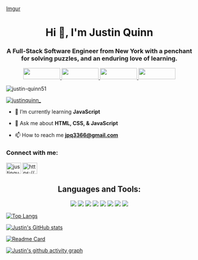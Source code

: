 [Imgur](https://i.imgur.com/yym0qY3.png)
<h1 align="center">Hi 👋, I'm Justin Quinn</h1>
<h3 align="center">A Full-Stack Software Engineer from New York with a penchant for solving puzzles, and an enduring love of learning.</h3>
<p align='middle'>
 <a href='https://dev.to/justinquinn51'>
  <img src='https://img.shields.io/badge/dev.to-0A0A0A?style=for-the-badge&logo=devdotto&logoColor=white' height= '30' width='100'/>
 </a>
 <a href='https://github.com/Justin-Quinn51'>
  <img src='https://img.shields.io/badge/GitHub-100000?style=for-the-badge&logo=github&logoColor=white' height= '30' width='100'/>
 </a>
 <a href='https://www.linkedin.com/in/justin-quinn-/'>
  <img src='https://img.shields.io/badge/LinkedIn-0077B5?style=for-the-badge&logo=linkedin&logoColor=white' height= '30' width='100'/>
 </a>
 <a href='https://twitter.com/JustinQuinn_'>
  <img src='https://img.shields.io/badge/Twitter-1DA1F2?style=for-the-badge&logo=twitter&logoColor=white' height= '30' width='100'/>
 </a>
</p>

<p align="left"> <img src="https://komarev.com/ghpvc/?username=justin-quinn51&label=Profile%20views&color=0e75b6&style=flat" alt="justin-quinn51" /> </p>

<p align="left"> <a href="https://twitter.com/justinquinn_" target="blank"><img src="https://img.shields.io/twitter/follow/justinquinn_?logo=twitter&style=for-the-badge" alt="justinquinn_" /></a> </p>

- 🌱 I’m currently learning **JavaScript**

- 💬 Ask me about **HTML, CSS, & JavaScript**

- 📫 How to reach me **jpq3366@gmail.com**

<h3 align="left">Connect with me:</h3>
<p align="left">
<a href="https://twitter.com/justinquinn_" target="blank"><img align="center" src="https://raw.githubusercontent.com/rahuldkjain/github-profile-readme-generator/master/src/images/icons/Social/twitter.svg" alt="justinquinn_" height="30" width="40" /></a>
<a href="https://linkedin.com/in/https://www.linkedin.com/in/justin-quinn-/" target="blank"><img align="center" src="https://raw.githubusercontent.com/rahuldkjain/github-profile-readme-generator/master/src/images/icons/Social/linked-in-alt.svg" alt="https://www.linkedin.com/in/justin-quinn-/" height="30" width="40" /></a>
</p>

## <h2 align="center">Languages and Tools:</h2>

<p align='middle'>
  <img src='https://img.shields.io/badge/CSS3-1572B6?style=for-the-badge&logo=css3&logoColor=white'/>
  <img src='https://img.shields.io/badge/HTML5-E34F26?style=for-the-badge&logo=html5&logoColor=white'/>
  <img src='https://img.shields.io/badge/MongoDB-4EA94B?style=for-the-badge&logo=mongodb&logoColor=white'/>
  <img src='https://img.shields.io/badge/MySQL-005C84?style=for-the-badge&logo=mysql&logoColor=white'/>
  <img src='https://img.shields.io/badge/Node.js-339933?style=for-the-badge&logo=nodedotjs&logoColor=white'/>
  <img src='https://img.shields.io/badge/JavaScript-323330?style=for-the-badge&logo=javascript&logoColor=F7DF1E'/>
  <img src='https://img.shields.io/badge/React-20232A?style=for-the-badge&logo=react&logoColor=61DAFB'/>
  <img src='https://img.shields.io/badge/React_Native-20232A?style=for-the-badge&logo=react&logoColor=61DAFB'/>
</p>


[![Top Langs](https://github-readme-stats.vercel.app/api/top-langs/?username=Justin-Quinn51&&theme=calm&layout=compact)](https://github.com/Justin-Quinn51/github-readme-stats)

[![Justin's GitHub stats](https://github-readme-stats.vercel.app/api?username=Justin-Quinn51&show_icons=true&theme=calm&&hide=stars,issues)](https://github.com/Justin-Quinn51/github-readme-stats)

[![Readme Card](https://github-readme-stats.vercel.app/api/pin/?username=Justin-Quinn51&repo=Daily-Coding-Challenges&theme=calm)](https://github.com/Justin-Quinn51/github-readme-stats)

[![Justin's github activity graph](https://activity-graph.herokuapp.com/graph?username=Justin-Quinn51&theme=dracula&point=c5705d&line=edae49&color=c5705d&bg_color=373f51)](https://github.com/ashutosh00710/github-readme-activity-graph)

<!-- Code for arranging repo cards side by side
<a href="https://github.com/Justin-Quinn51/github-readme-stats">
  <img align="center" src="https://github-readme-stats.vercel.app/api?username=Justin-Quinn51&show_icons=true&theme=maroongold&&hide=stars,issues" />
</a>
<a href="https://github.com/Justin-Quinn51/convoychat">
  <img align="center" src="https://github-readme-stats.vercel.app/api/top-langs/?username=Justin-Quinn51&&theme=maroongold" />
</a>
-->
